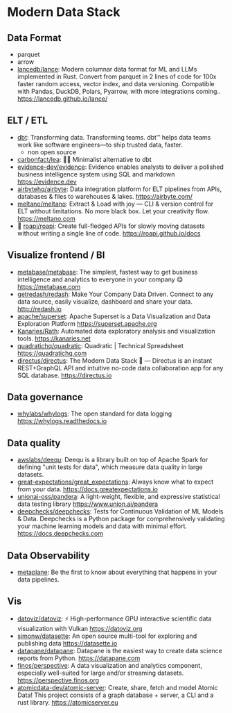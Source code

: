 # Modern Data Stack

## Data Format

- parquet
- arrow
- [lancedb/lance](https://github.com/lancedb/lance): Modern columnar data format
  for ML and LLMs implemented in Rust. Convert from parquet in 2 lines of code
  for 100x faster random access, vector index, and data versioning. Compatible
  with Pandas, DuckDB, Polars, Pyarrow, with more integrations coming..
  <https://lancedb.github.io/lance/>

## ELT / ETL

- [dbt](https://www.getdbt.com/): Transforming data. Transforming teams. dbt™
  helps data teams work like software engineers—to ship trusted data, faster.
  - non open source
- [carbonfact/lea](https://github.com/carbonfact/lea): 🏃‍♀️ Minimalist alternative
  to dbt
- [evidence-dev/evidence](https://github.com/evidence-dev/evidence): Evidence
  enables analysts to deliver a polished business intelligence system using SQL
  and markdown <https://evidence.dev>
- [airbytehq/airbyte](https://github.com/airbytehq/airbyte): Data integration
  platform for ELT pipelines from APIs, databases & files to warehouses & lakes.
  <https://airbyte.com/>
- [meltano/meltano](https://github.com/meltano/meltano): Extract & Load with joy
  — CLI & version control for ELT without limitations. No more black box. Let
  your creativity flow. <https://meltano.com>
- 🌟 [roapi/roapi](https://github.com/roapi/roapi): Create full-fledged APIs for
  slowly moving datasets without writing a single line of code.
  <https://roapi.github.io/docs>

## Visualize frontend / BI

- [metabase/metabase](https://github.com/metabase/metabase): The simplest,
  fastest way to get business intelligence and analytics to everyone in your
  company 😋 <https://metabase.com>
- [getredash/redash](https://github.com/getredash/redash): Make Your Company
  Data Driven. Connect to any data source, easily visualize, dashboard and share
  your data. <http://redash.io>
- [apache/superset](https://github.com/apache/superset): Apache Superset is a
  Data Visualization and Data Exploration Platform <https://superset.apache.org>
- [Kanaries/Rath](https://github.com/Kanaries/Rath): Automated data exploratory
  analysis and visualization tools. <https://kanaries.net>
- [quadratichq/quadratic](https://github.com/quadratichq/quadratic): Quadratic |
  Technical Spreadsheet <https://quadratichq.com>
- [directus/directus](https://github.com/directus/directus): The Modern Data
  Stack 🐰 — Directus is an instant REST+GraphQL API and intuitive no-code data
  collaboration app for any SQL database. <https://directus.io>

## Data governance

- [whylabs/whylogs](https://github.com/whylabs/whylogs): The open standard for
  data logging <https://whylogs.readthedocs.io>

## Data quality

- [awslabs/deequ](https://github.com/awslabs/deequ): Deequ is a library built on
  top of Apache Spark for defining "unit tests for data", which measure data
  quality in large datasets.
- [great-expectations/great_expectations](https://github.com/great-expectations/great_expectations):
  Always know what to expect from your data. <https://docs.greatexpectations.io>
- [unionai-oss/pandera](https://github.com/unionai-oss/pandera): A light-weight,
  flexible, and expressive statistical data testing library
  <https://www.union.ai/pandera>
- [deepchecks/deepchecks](https://github.com/deepchecks/deepchecks): Tests for
  Continuous Validation of ML Models & Data. Deepchecks is a Python package for
  comprehensively validating your machine learning models and data with minimal
  effort. <https://docs.deepchecks.com>

## Data Observability

- [metaplane](https://www.metaplane.dev/): Be the first to know about everything
  that happens in your data pipelines.

## Vis

- [datoviz/datoviz](https://github.com/datoviz/datoviz/): ⚡ High-performance
  GPU interactive scientific data visualization with Vulkan
  <https://datoviz.org>
- [simonw/datasette](https://github.com/simonw/datasette): An open source
  multi-tool for exploring and publishing data <https://datasette.io>
- [datapane/datapane](https://github.com/datapane/datapane): Datapane is the
  easiest way to create data science reports from Python. <https://datapane.com>
- [finos/perspective](https://github.com/finos/perspective): A data
  visualization and analytics component, especially well-suited for large and/or
  streaming datasets. <https://perspective.finos.org>
- [atomicdata-dev/atomic-server](https://github.com/atomicdata-dev/atomic-server):
  Create, share, fetch and model Atomic Data! This project consists of a graph
  database + server, a CLI and a rust library. <https://atomicserver.eu>
